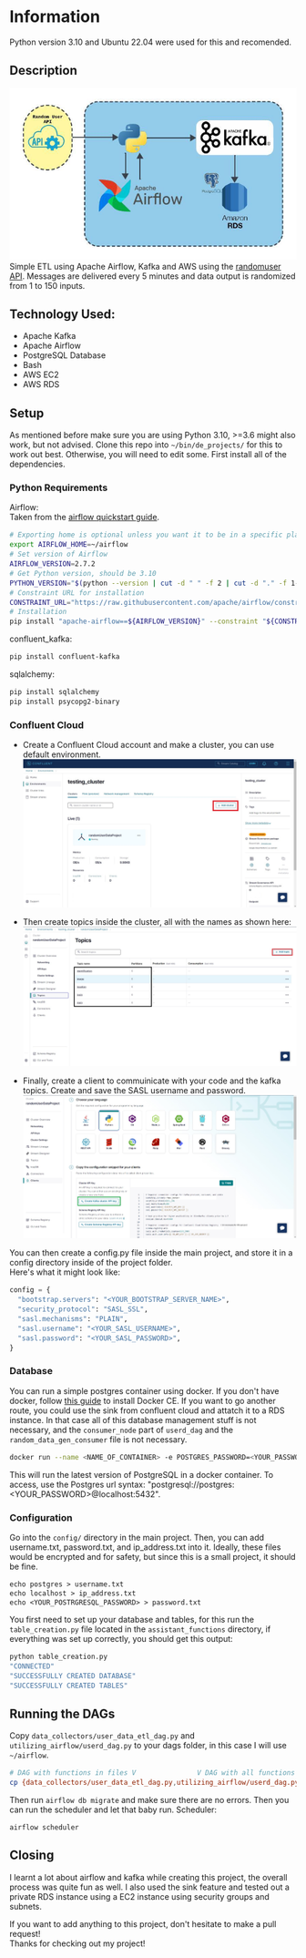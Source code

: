 # Information
Python version 3.10 and Ubuntu 22.04 were used for this and recomended.
## Description
![ETL]
Simple ETL using Apache Airflow, Kafka and AWS using the [randomuser API][API]. Messages are delivered every 5 minutes and data output is randomized from 1 to 150 inputs. 

## Technology Used:  
  * Apache Kafka
  * Apache Airflow 
  * PostgreSQL Database
  * Bash
  * AWS EC2
  * AWS RDS

## Setup
As mentioned before make sure you are using Python 3.10, >=3.6 might also work, but not advised. Clone this repo into `~/bin/de_projects/` for this to work out best. Otherwise, you will need to edit some. First install all of the dependencies.

### Python Requirements

Airflow:  
Taken from the [airflow quickstart guide][AIRFLOW_QS].
``` bash
# Exporting home is optional unless you want it to be in a specific place
export AIRFLOW_HOME=~/airflow
# Set version of Airflow
AIRFLOW_VERSION=2.7.2
# Get Python version, should be 3.10
PYTHON_VERSION="$(python --version | cut -d " " -f 2 | cut -d "." -f 1-2)"
# Constraint URL for installation
CONSTRAINT_URL="https://raw.githubusercontent.com/apache/airflow/constraints-${AIRFLOW_VERSION}/constraints-${PYTHON_VERSION}.txt"
# Installation
pip install "apache-airflow==${AIRFLOW_VERSION}" --constraint "${CONSTRAINT_URL}"
```

confluent_kafka:
``` bash
pip install confluent-kafka
```

sqlalchemy:
``` bash
pip install sqlalchemy
pip install psycopg2-binary
```

### Confluent Cloud
* Create a Confluent Cloud account and make a cluster, you can use default environment.  
![CREATE_CLUSTER]

* Then create topics inside the cluster, all with the names as shown here:
![CREATE_TOPIC]

* Finally, create a client to commuinicate with your code and the kafka topics. Create and save the SASL username and password.  
![CREATE_CLIENT]

You can then create a config.py file inside the main project, and store it in a config directory inside of the project folder.  
Here's what it might look like:
``` python
config = {
  "bootstrap.servers": "<YOUR_BOOTSTRAP_SERVER_NAME>",
  "security_protocol": "SASL_SSL",
  "sasl.mechanisms": "PLAIN",
  "sasl.username": "<YOUR_SASL_USERNAME>",
  "sasl.password": "<YOUR_SASL_PASSWORD>",
}
```

### Database
You can run a simple postgres container using docker. If you don't have docker, follow [this guide][DOCKER_CE_INSTALL] to install Docker CE. If you want to go another route, you could use the sink from confluent cloud and attatch it to a RDS instance. In that case all of this database management stuff is not necessary, and the `consumer_node` part of `userd_dag` and the `random_data_gen_consumer` file is not necessary.

``` bash
docker run --name <NAME_OF_CONTAINER> -e POSTGRES_PASSWORD=<YOUR_PASSWORD> -p 5432:5432 -d postgres:latest
```

This will run the latest version of PostgreSQL in a docker container. To access, use the Postgres url syntax: "postgresql://postgres:<YOUR_PASSWORD>@localhost:5432".

### Configuration
Go into the `config/` directory in the main project. Then, you can add username.txt, password.txt, and ip_address.txt into it. Ideally, these files would be encrypted and for safety, but since this is a small project, it should be fine.
```
echo postgres > username.txt
echo localhost > ip_address.txt
echo <YOUR_POSTRGRESQL_PASSWORD> > password.txt
```

You first need to set up your database and tables, for this run the `table_creation.py` file located in the `assistant_functions` directory, if everything was set up correctly, you should get this output:
``` bash
python table_creation.py
"CONNECTED"
"SUCCESSFULLY CREATED DATABASE"
"SUCCESSFULLY CREATED TABLES"
```

## Running the DAGs
Copy `data_collectors/user_data_etl_dag.py` and `utilizing_airflow/userd_dag.py` to your dags folder, in this case I will use `~/airflow`.
``` bash
# DAG with functions in files V               V DAG with all functions inside of it
cp {data_collectors/user_data_etl_dag.py,utilizing_airflow/userd_dag.py} ~/airflow/dags/
```

Then run `airflow db migrate` and make sure there are no errors. Then you can run the scheduler and let that baby run. 
Scheduler:
```
airflow scheduler
```

## Closing
I learnt a lot about airflow and kafka while creating this project, the overall process was quite fun as well. I also used the sink feature and tested out a private RDS instance using a EC2 instance using security groups and subnets.  

If you want to add anything to this project, don't hesitate to make a pull request!  
Thanks for checking out my project!

[API]: http://randomuser.me/

[ETL]: https://raw.githubusercontent.com/Nishal3/ETL-using-randomuser-api/assets/User_Data_ETL.jpeg

[AIRFLOW_QS]: https://airflow.apache.org/docs/apache-airflow/stable/start.html

[DOCKER_CE_INSTALL]: https://docs.docker.com/engine/install/ubuntu/

[CREATE_CLUSTER]: https://raw.githubusercontent.com/Nishal3/ETL-using-randomuser-api/assets/create_cluster.jpg

[CREATE_TOPIC]: https://raw.githubusercontent.com/Nishal3/ETL-using-randomuser-api/assets/create_topics.jpg

[CREATE_CLIENT]: https://raw.githubusercontent.com/Nishal3/ETL-using-randomuser-api/assets/create_client.jpg